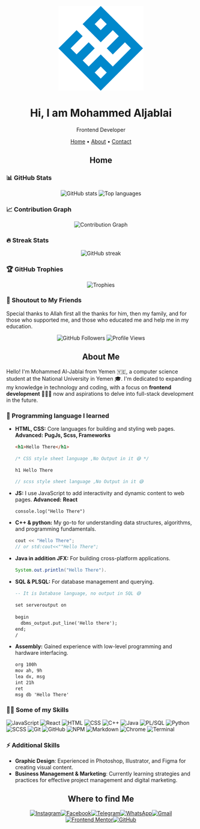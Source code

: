 <p align="center">
<a href="https://github.com/mohammed-aljablai"> <img src="./logo-r.svg"/> </a>
</p>

<h1 align="center">Hi, I am Mohammed Aljablai</h1>
<p align="center">Frontend Developer<p>

<p align="center">
 <a href="#home">Home</a> • 
 <a href="#about">About</a> • <a href="#contact">Contact</a>
 <p>

<h2 align="center" id="home"> Home </h2>

### 📊 GitHub Stats
<p align="center">
  <img src="https://github-readme-stats.vercel.app/api?username=mohammed-aljablai&show_icons=true&theme=radical" alt="GitHub stats">
  <img src="https://github-readme-stats.vercel.app/api/top-langs/?username=mohammed-aljablai&layout=compact&theme=radical" alt="Top languages">
</p>

### 📈 Contribution Graph
<p align="center">
  <img src="https://github-readme-activity-graph.vercel.app/graph?username=mohammed-aljablai&theme=react-dark" alt="Contribution Graph" />
</p>

### 🔥 Streak Stats
<p align="center">
  <img src="https://streak-stats.demolab.com/?user=mohammed-aljablai&theme=dark" alt="GitHub streak" />
</p>

### 🏆 GitHub Trophies
<p align="center">
  <img src="https://github-profile-trophy.vercel.app/?username=mohammed-aljablai&theme=darkhub&no-frame=true&row=1&column=7" alt="Trophies" />
</p>

### 🙌 Shoutout to My Friends
Special thanks to Allah first all the thanks for him, then my family, and for those who supported me, and those who educated me and help me in my education.

<p align="center">
<img alt="GitHub Followers" src="https://img.shields.io/github/followers/mohammed-aljablai?label=Followers&style=social"/>
<img alt="Profile Views" src="https://komarev.com/ghpvc/?username=mohammed-aljablai&color=blueviolet&style=flat-square"/>
</p>

<h2 align="center" id="about"> About Me </h2>

Hello! I'm Mohammed Al-Jablai from Yemen 🇾🇪, a computer science student at the National University in Yemen 🎓. I'm dedicated to expanding my knowledge in technology and coding, with a focus on **frontend development** 👨🏻‍💻 now and aspirations to delve into full-stack development in the future.

### 🌱 Programming language I learned

- **HTML, CSS:** Core languages for building and 
styling web pages.
  **Advanced:** **PugJs, Scss, Frameworks** 
  ```HTML 
  <h1>Hello There</h1> 
  ```
  ```CSS
  /* CSS style sheet language ,No Output in it 😅 */
  ```
  ```pug
  h1 Hello There
  ```
  ```scss
  // scss style sheet language ,No Output in it 😅
  ```

- **JS:** I use JavaScript to add interactivity and dynamic content to web pages.
**Advanced:** **React** 
  ```JS
  console.log("Hello There")
  ```
- **C++ & python:** My go-to for understanding data structures, algorithms, and programming fundamentals.
  ```C++
  cout << "Hello There";
  // or std:cout<<""Hello There";
  ```
- **Java in addition JFX:** For building cross-platform applications.
  ```Java
  System.out.println("Hello There").
  ```

- **SQL & PLSQL:** For database management and querying.
  ```SQL
  -- It is Database language, no output in SQL 😅
  ```
  ```plsql
  set serveroutput on

  begin 
    dbms_output.put_line('Hello there');
  end;
  /
  ```

- **Assembly:** Gained experience with low-level programming and hardware interfacing.  
  ```Assembly
  org 100h
  mov ah, 9h
  lea dx, msg
  int 21h 
  ret
  msg db 'Hello There'
  ```

### 💪🏻 Some of my Skills
<img src="https://cdn.jsdelivr.net/gh/devicons/devicon/icons/javascript/javascript-original.svg" alt="JavaScript" width="40" height="40"/> <img src="https://cdn.jsdelivr.net/gh/devicons/devicon/icons/react/react-original.svg" alt="React" width="40" height="40"/> <img src="https://cdn.jsdelivr.net/gh/devicons/devicon/icons/html5/html5-original.svg" alt="HTML" width="40" height="40"/> <img src="https://cdn.jsdelivr.net/gh/devicons/devicon/icons/css3/css3-original.svg" alt="CSS" width="40" height="40"/> <img src="https://cdn.jsdelivr.net/gh/devicons/devicon/icons/cplusplus/cplusplus-original.svg" alt="C++" width="40" height="40"/> <img src="https://cdn.jsdelivr.net/gh/devicons/devicon/icons/java/java-original.svg" alt="Java" width="40" height="40"/> <img src="https://img.icons8.com/color/48/oracle-logo.png" alt="PL/SQL" width="40" height="40"/> <img src="https://cdn.jsdelivr.net/gh/devicons/devicon/icons/python/python-original.svg" alt="Python" width="40" height="40"/> <img src="https://cdn.jsdelivr.net/gh/devicons/devicon/icons/sass/sass-original.svg" alt="SCSS" width="40" height="40"/> <img src="https://cdn.jsdelivr.net/gh/devicons/devicon/icons/git/git-original.svg" alt="Git" width="40" height="40"/> <img src="https://cdn.jsdelivr.net/gh/devicons/devicon/icons/github/github-original.svg" alt="GitHub" width="40" height="40"/> <img src="https://cdn.jsdelivr.net/gh/devicons/devicon/icons/npm/npm-original-wordmark.svg" alt="NPM" width="40" height="40"/> <img src="https://cdn.jsdelivr.net/gh/devicons/devicon/icons/markdown/markdown-original.svg" alt="Markdown" width="40" height="40"/> <img src="https://cdn.jsdelivr.net/gh/devicons/devicon/icons/chrome/chrome-original.svg" alt="Chrome" width="40" height="40"/> <img src="https://img.icons8.com/ios-filled/50/console.png" alt="Terminal" width="40" height="40"/>

### ⚡ Additional Skills
- **Graphic Design**: Experienced in Photoshop, Illustrator, and Figma for creating visual content.
- **Business Management & Marketing**: Currently learning strategies and practices for effective project management and digital marketing.

<h2 align="center" id="contact"> Where to find Me </h2>

<div  align="center">

  
  [![Instagram](https://img.shields.io/badge/Instagram-E4405F?style=for-the-badge&logo=instagram&logoColor=white)](https://www.instagram.com/mohammed.aljablai)[![Facebook](https://img.shields.io/badge/Facebook-1877F2?style=for-the-badge&logo=facebook&logoColor=white)](https://www.facebook.com/mohammed.aljablai)[![Telegram](https://img.shields.io/badge/Telegram-26A5E4?style=for-the-badge&logo=telegram&logoColor=white)](https://t.me/Mohammed_Aljablai)[![WhatsApp](https://img.shields.io/badge/WhatsApp-25D366?style=for-the-badge&logo=whatsapp&logoColor=white)](https://wa.me/967770201264)[![Gmail](https://img.shields.io/badge/Gmail-D14836?style=for-the-badge&logo=gmail&logoColor=white)](mailto:mohammed.aljablai@gmail.com)<!--[![LinkedIn](https://img.shields.io/badge/LinkedIn-0077B5?style=for-the-badge&logo=linkedin&logoColor=white)](https://www.linkedin.com/in/mohammed.aljablai)-->[![Frontend Mentor](https://img.shields.io/badge/Frontend%20Mentor-5F3DC4?style=for-the-badge&logo=frontendmentor&logoColor=white)](https://www.frontendmentor.io/profile/mohammed-aljablai)[![GitHub](https://img.shields.io/badge/GitHub-181717?style=for-the-badge&logo=github&logoColor=white)](https://github.com/mohammed-aljablai)

</div>
